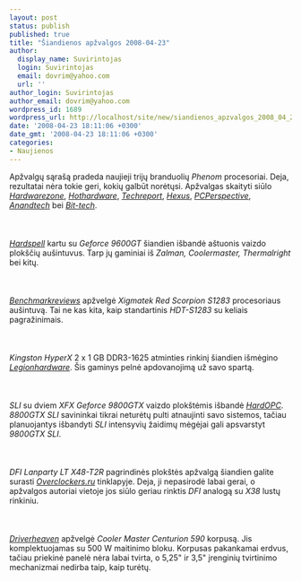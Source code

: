 ```yaml
---
layout: post
status: publish
published: true
title: "Šiandienos apžvalgos 2008-04-23"
author:
  display_name: Suvirintojas
  login: Suvirintojas
  email: dovrim@yahoo.com
  url: ''
author_login: Suvirintojas
author_email: dovrim@yahoo.com
wordpress_id: 1689
wordpress_url: http://localhost/site/new/siandienos_apzvalgos_2008_04_23/
date: '2008-04-23 18:11:06 +0300'
date_gmt: '2008-04-23 18:11:06 +0300'
categories:
- Naujienos
---
```

<p>Apžvalgų sąrašą pradeda naujieji trijų branduolių <i>Phenom</i> procesoriai. Deja, rezultatai nėra tokie geri, kokių galbūt norėtųsi. Apžvalgas skaityti siūlo <a class="ns" href="http://www.hardwarezone.com/articles/view.php?cid=2&amp;id=2539"><i>Hardwarezone</i></a>, <a class="ns" href="http://www.hothardware.com/Articles/AMD_Phenom_X3_8750_TriCore_Processor/"><i>Hothardware</i></a>, <a class="ns" href="http://www.techreport.com/articles.x/14606"><i>Techreport</i></a>, <a class="ns" href="http://www.hexus.net/content/item.php?item=12877"><i>Hexus</i></a>, <a class="ns" href="http://www.pcper.com/article.php?aid=550"><i>PCPerspective</i></a>, <a class="ns" href="http://www.anandtech.com/cpuchipsets/showdoc.aspx?i=3293"><i>Anandtech</i></a> bei <a class="ns" href="http://www.bit-tech.net/hardware/2008/04/23/amd_phenom_x3_8750/1"><i>Bit-tech</i></a>.<br />
<br><br />
<br><a class="ns" href="http://en.hardspell.com/doc/showcont.asp?news_id=3220"><i>Hardspell</i></a> kartu su <i>Geforce 9600GT</i> šiandien išbandė aštuonis vaizdo plokščių aušintuvus. Tarp jų gaminiai iš <i>Zalman, Coolermaster, Thermalright</i> bei kitų.<br />
<br><br />
<br><a class="ns" href="http://benchmarkreviews.com/index.php?option=com_content&amp;task=view&amp;id=155&amp;Itemid=47"><i>Benchmarkreviews</i></a> apžvelgė <i>Xigmatek Red Scorpion S1283</i> procesoriaus aušintuvą. Tai ne kas kita, kaip standartinis <i>HDT-S1283</i> su keliais pagražinimais.<br />
<br><br />
<br><i>Kingston HyperX</i> 2 x 1 GB DDR3-1625 atminties rinkinį šiandien išmėgino <a class="ns" href="http://www.legionhardware.com/document.php?id=738"><i>Legionhardware</i></a>. Šis gaminys pelnė apdovanojimą už savo spartą.<br />
<br><br />
<br><i>SLI</i> su dviem <i>XFX Geforce 9800GTX</i> vaizdo plokštėmis išbandė <a class="ns" href="http://enthusiast.hardocp.com/article.html?art=MTQ4OSwxLCxoZW50aHVzaWFzdA=="><i>HardOPC</i></a>. <i>8800GTX SLI</i> savininkai tikrai neturėtų pulti atnaujinti savo sistemos, tačiau planuojantys išbandyti <i>SLI</i> intensyvių žaidimų mėgėjai gali apsvarstyt <i>9800GTX SLI</i>.<br />
<br><br />
<br><i>DFI Lanparty LT X48-T2R</i> pagrindinės plokštės apžvalgą šiandien galite surasti <a class="ns" href="http://www.overclockers.ru/lab/28894.shtml"><i>Overclockers.ru</i></a> tinklapyje. Deja, ji nepasirodė labai gerai, o apžvalgos autoriai vietoje jos siūlo geriau rinktis <i>DFI</i> analogą su <i>X38</i> lustų rinkiniu.<br />
<br><br />
<br><a class="ns" href="http://www.driverheaven.net/reviews.php?reviewid=555"><i>Driverheaven</i></a> apžvelgė <i>Cooler Master Centurion 590</i> korpusą. Jis komplektuojamas su 500 W maitinimo bloku. Korpusas pakankamai erdvus, tačiau priekinė panelė nėra labai tvirta, o 5,25&quot; ir 3,5&quot; įrenginių tvirtinimo mechanizmai nedirba taip, kaip turėtų.</p>

